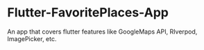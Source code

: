 # Flutter-FavoritePlaces-App
An app that covers flutter features like GoogleMaps API, RIverpod, ImagePicker, etc.
